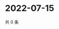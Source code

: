 # 2022-07-15

共 0 条

<!-- BEGIN WEIBO -->
<!-- 最后更新时间 Fri Jul 15 2022 13:34:15 GMT+0800 (China Standard Time) -->

<!-- END WEIBO -->
